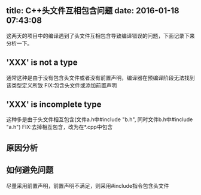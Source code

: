 title: C++头文件互相包含问题
date: 2016-01-18 07:43:08
---
这两天的项目中的编译遇到了头文件互相包含导致编译错误的问题，下面记录下来分析一下。

## 'XXX' is not a type
通常这种是由于没有包含头文件或者没有前置声明，编译器在预编译阶段无法找到该类型定义所致
FIX:包含头文件或添加前置声明

## 'XXX' is incomplete type
这种多是由于头文件相互包含(文件a.h中#include "b.h", 同时文件b.h中#include "a.h")
FIX:去掉相互包含，改为在*.cpp中包含

## 原因分析

## 如何避免问题
尽量采用前置声明，前置声明不满足，则采用#include指令包含头文件
